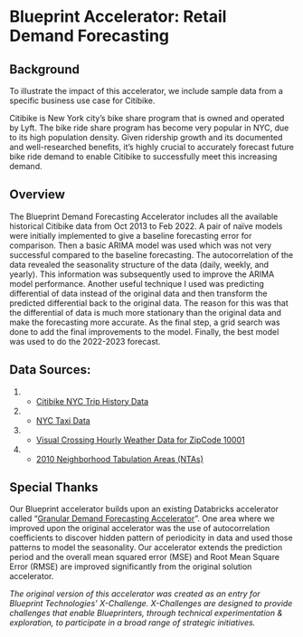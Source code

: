 # Blueprint Accelerator: Retail Demand Forecasting

## Background
To illustrate the impact of this accelerator, we include sample data from a specific business use case for Citibike.

Citibike is New York city’s bike share program that is owned and operated by Lyft. The bike ride share program has become very popular in NYC, due to its high population density. Given ridership growth and its documented and well-researched benefits, it’s highly crucial to accurately forecast future bike ride demand to enable Citibike to successfully meet this increasing demand.

## Overview
The Blueprint Demand Forecasting Accelerator includes all the available historical Citibike data from Oct 2013 to Feb 2022. A pair of naïve models were initially implemented to give a baseline forecasting error for comparison. Then a basic ARIMA model was used which was not very successful compared to the baseline forecasting. The autocorrelation of the data revealed the seasonality structure of the data (daily, weekly, and yearly). This information was subsequently used to improve the ARIMA model performance. Another useful technique I used was predicting differential of data instead of the original data and then transform the predicted differential back to the original data. The reason for this was that the differential of data is much more stationary than the original data and make the forecasting more accurate. As the final step, a grid search was done to add the final improvements to the model. Finally, the best model was used to do the 2022-2023 forecast.


## Data Sources:
1. * [Citibike NYC Trip History Data](https://s3.amazonaws.com/tripdata/index.html)
2. * [NYC Taxi Data](https://www1.nyc.gov/site/tlc/about/tlc-trip-record-data.page)
3. * [Visual Crossing Hourly Weather Data for ZipCode 10001](https://www.visualcrossing.com/weather/weather-data-services)
4. * [2010 Neighborhood Tabulation Areas (NTAs)](https://www1.nyc.gov/site/planning/data-maps/open-data/census-download-metadata.page)


## Special Thanks
Our Blueprint accelerator builds upon an existing Databricks accelerator called “[Granular Demand Forecasting Accelerator](https://databricks.com/solutions/accelerators/demand-forecasting)”. One area where we improved upon the original accelerator was the use of autocorrelation coefficients to discover hidden pattern of periodicity in data and used those patterns to model the seasonality. Our accelerator extends the prediction period and the overall mean squared error (MSE) and Root Mean Square Error (RMSE) are improved significantly from the original solution accelerator.

*The original version of this accelerator was created as an entry for Blueprint Technologies' X-Challenge. X-Challenges are designed to provide challenges that enable Blueprinters, through technical experimentation & exploration, to participate in a broad range of strategic initiatives.*
